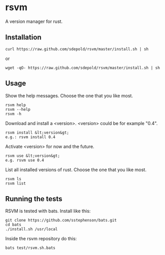 # rsvm

A version manager for rust.

## Installation

```console
curl https://raw.github.com/sdepold/rsvm/master/install.sh | sh
```

or

```console
wget -qO- https://raw.github.com/sdepold/rsvm/master/install.sh | sh
```

## Usage

Show the help messages. Choose the one that you like most.

```console
rsvm help
rsvm --help
rsvm -h
```

Download and install a &lt;version&gt;. &lt;version&gt; could be for example "0.4".

```console
rsvm install &lt;version&gt;
e.g.: rsvm install 0.4
```

Activate &lt;version&gt; for now and the future.

```console
rsvm use &lt;version&gt;
e.g. rsvm use 0.4
```

List all installed versions of rust. Choose the one that you like most.

```console
rsvm ls
rsvm list
```

## Running the tests

RSVM is tested with bats. Install like this:

```console
git clone https://github.com/sstephenson/bats.git
cd bats
./install.sh /usr/local
```

Inside the rsvm repository do this:

```console
bats test/rsvm.sh.bats
```


